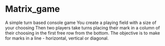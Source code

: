 # Matrix_game
A simple turn based console game
You create a playing field with a size of your choosing
Then two players take turns placing their mark in a column of their choosing in the first free row from the bottom.
The objective is to make for marks in a line - horizontal, vertical or diagonal.

